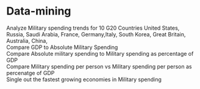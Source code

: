 # Data-mining
Analyze Military spending trends for 10 G20 Countries  United States, Russia, Saudi Arabia, France, Germany,Italy, South Korea, Great Britain, Australia, China,  
Compare  GDP to Absolute Military Spending     
Compare Absolute military spending to Military spending as percentage of GDP      
Compare Military spending per person vs Military spending per person as percenatge of GDP     
Single out the fastest growing economies in Military spending   

